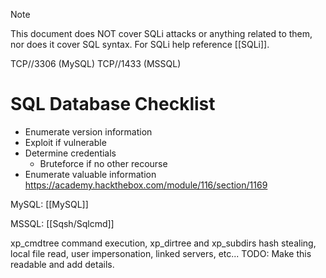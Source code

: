 >[!note]
>This document does NOT cover SQLi attacks or anything related to them, nor does it cover SQL syntax. For SQLi help reference [[SQLi]]. 

TCP//3306 (MySQL)
TCP//1433 (MSSQL)

# SQL Database Checklist
- Enumerate version information
- Exploit if vulnerable
- Determine credentials
	- Bruteforce if no other recourse
- Enumerate valuable information
https://academy.hackthebox.com/module/116/section/1169

MySQL:
[[MySQL]]

MSSQL:
[[Sqsh/Sqlcmd]]

xp_cmdtree command execution, xp_dirtree and xp_subdirs hash stealing, local file read, user impersonation, linked servers, etc...
TODO: Make this readable and add details.